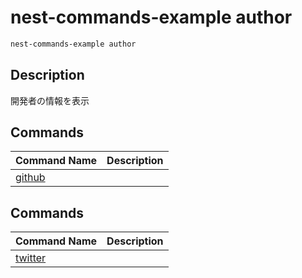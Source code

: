 # nest-commands-example author

```sh
nest-commands-example author
```

## Description

開発者の情報を表示

## Commands

| Command Name          | Description |
| :-------------------- | :---------- |
| [github](./github.md) |             |

## Commands

| Command Name            | Description |
| :---------------------- | :---------- |
| [twitter](./twitter.md) |             |
